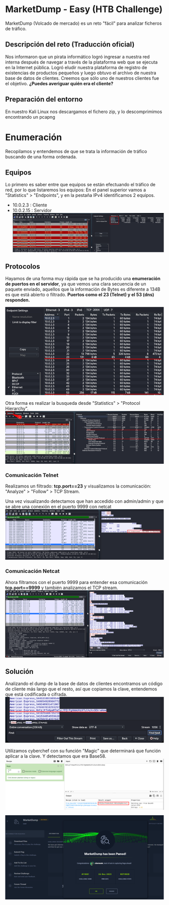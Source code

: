 # MarketDump - Easy (HTB Challenge)
MarketDump (Volcado de mercado) es un reto "fácil" para analizar ficheros de tráfico.

## Descripción del reto (Traducción oficial)
Nos informaron que un pirata informático logró ingresar a nuestra red interna después de navegar a través de la plataforma web que se ejecuta en la Internet pública. Logró eludir nuestra plataforma de registro de existencias de productos pequeños y luego obtuvo el archivo de nuestra base de datos de clientes. Creemos que sólo uno de nuestros clientes fue el objetivo. **¿Puedes averiguar quién era el cliente?**

## Preparación del entorno
En nuestro Kali Linux nos descargamos el fichero zip, y lo descomprimimos encontrando un pcapng

# Enumeración
Recopilamos y entendemos de que se trata la información de tráfico buscando de una forma ordenada.
## Equipos
Lo primero es saber entre que equipos se están efectuando el tráfico de red, por lo que listaremos los equipos: En el panel superior vamos a "Statistics" > "Endpoints", y en la pestaña IPv4 identificamos 2 equipos.
- 10.0.2.3 : Cliente  
- 10.0.2.15 : Servidor
![curl](Images/endpoints.png)

## Protocolos
Hayamos de una forma muy rápida que se ha producido una **enumeración de puertos en el servidor**, ya que vemos una clara secuencia de un paquete enviado, aquellos que la información de Bytes es diferente a 134B es que está abierto o filtrado. **Puertos como el 23 (Telnet) y el 53 (dns) responden.**

![curl](Images/enumeration.png)

Otra forma es realizar la busqueda desde "Statistics" > "Protocol Hierarchy".
![curl](Images/protocols.png)

### Comunicación Telnet
Realizamos un filtrado: **tcp.port==23** y visualizamos la comunicación: "Analyze" > "Follow" > TCP Stream.

Una vez visualizando detectamos que han accedido con admin/admin y que se abre una conexión en el puerto 9999 con netcat 
![curl](Images/traffic_telnet.png)

### Comunicación Netcat
Ahora filtramos con el puerto 9999 para entender esa comunicación **tcp.port==9999** y también analizamos el TCP stream.
![curl](Images/tcp_stream_9999.png)

## Solución
Analizando el dump de la base de datos de clientes encontramos un código de cliente más largo que el resto, así que copiamos la clave, entendemos que está codificada o cifrada.
![curl](Images/client_code.png)

Utilizamos cyberchef con su función "Magic" que determinará que función aplicar a la clave. Y detectamos que era Base58.
![curl](Images/flag.png)

![curl](Images/completed.png)
